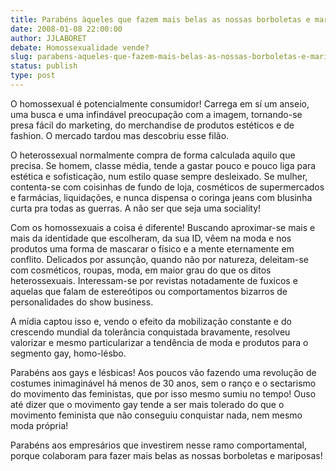 ```yaml
---
title: Parabéns àqueles que fazem mais belas as nossas borboletas e mariposas!
date: 2008-01-08 22:00:00
author: JJLABORET
debate: Homossexualidade vende?
slug: parabens-aqueles-que-fazem-mais-belas-as-nossas-borboletas-e-mariposas
status: publish 
type: post
---
```


O homossexual é potencialmente consumidor! Carrega em sí um anseio, uma busca e uma infindável preocupação com a imagem, tornando-se presa fácil do marketing, do merchandise de produtos estéticos e de fashion. O mercado tardou mas descobriu esse filão.   

O heterossexual normalmente compra de forma calculada aquilo que precisa. Se homem, classe média, tende a gastar pouco e pouco liga para estética e sofisticação, num estilo quase sempre desleixado. Se mulher, contenta-se com coisinhas de fundo de loja, cosméticos de supermercados e farmácias, liquidações, e nunca dispensa o coringa jeans com blusinha curta pra todas as guerras. A não ser que seja uma sociality!  

Com os homossexuais a coisa é diferente! Buscando aproximar-se mais e mais da identidade que escolheram, da sua ID, vêem na moda e nos produtos uma forma de mascarar o físico e a mente eternamente em conflito. Delicados por assunção, quando não por natureza, deleitam-se com cosméticos, roupas, moda, em maior grau do que os ditos heterossexuais. Interessam-se por revistas notadamente de fuxicos e aquelas que falam de estereótipos ou comportamentos bizarros de personalidades do show business.  

 A mídia captou isso e, vendo o efeito da mobilização constante e do crescendo mundial da tolerância conquistada bravamente, resolveu valorizar e mesmo particularizar a tendência de moda e produtos para o segmento gay, homo-lésbo.  

Parabéns aos gays e lésbicas! Aos poucos vão fazendo uma revolução de costumes inimaginável há menos de 30 anos, sem o ranço e o sectarismo do movimento das feministas, que por isso mesmo sumiu no tempo! Ouso até dizer que o movimento gay tende a ser mais tolerado do que o movimento feminista que não conseguiu conquistar nada, nem mesmo moda própria!  

Parabéns aos empresários que investirem nesse ramo comportamental, porque colaboram para fazer mais belas as nossas borboletas e mariposas!
